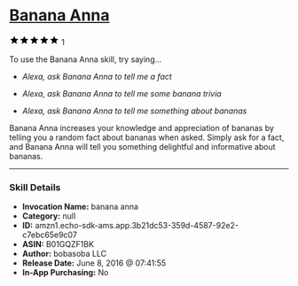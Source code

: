 # [Banana Anna](http://alexa.amazon.com/#skills/amzn1.echo-sdk-ams.app.3b21dc53-359d-4587-92e2-c7ebc65e9c07)
![5 stars](../../images/ic_star_black_18dp_1x.png)![5 stars](../../images/ic_star_black_18dp_1x.png)![5 stars](../../images/ic_star_black_18dp_1x.png)![5 stars](../../images/ic_star_black_18dp_1x.png)![5 stars](../../images/ic_star_black_18dp_1x.png) 1

To use the Banana Anna skill, try saying...

* *Alexa, ask Banana Anna to tell me a fact*

* *Alexa, ask Banana Anna to tell me some banana trivia*

* *Alexa, ask Banana Anna to tell me something about bananas*

Banana Anna increases your knowledge and appreciation of bananas by telling you a random fact about bananas when asked. Simply ask for a fact, and Banana Anna will tell you something delightful and informative about bananas.

***

### Skill Details

* **Invocation Name:** banana anna
* **Category:** null
* **ID:** amzn1.echo-sdk-ams.app.3b21dc53-359d-4587-92e2-c7ebc65e9c07
* **ASIN:** B01GQZF1BK
* **Author:** bobasoba LLC
* **Release Date:** June 8, 2016 @ 07:41:55
* **In-App Purchasing:** No
